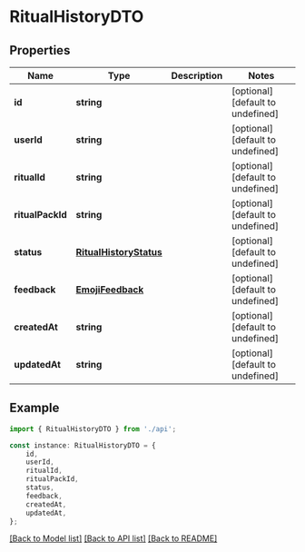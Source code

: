 # RitualHistoryDTO


## Properties

Name | Type | Description | Notes
------------ | ------------- | ------------- | -------------
**id** | **string** |  | [optional] [default to undefined]
**userId** | **string** |  | [optional] [default to undefined]
**ritualId** | **string** |  | [optional] [default to undefined]
**ritualPackId** | **string** |  | [optional] [default to undefined]
**status** | [**RitualHistoryStatus**](RitualHistoryStatus.md) |  | [optional] [default to undefined]
**feedback** | [**EmojiFeedback**](EmojiFeedback.md) |  | [optional] [default to undefined]
**createdAt** | **string** |  | [optional] [default to undefined]
**updatedAt** | **string** |  | [optional] [default to undefined]

## Example

```typescript
import { RitualHistoryDTO } from './api';

const instance: RitualHistoryDTO = {
    id,
    userId,
    ritualId,
    ritualPackId,
    status,
    feedback,
    createdAt,
    updatedAt,
};
```

[[Back to Model list]](../README.md#documentation-for-models) [[Back to API list]](../README.md#documentation-for-api-endpoints) [[Back to README]](../README.md)
